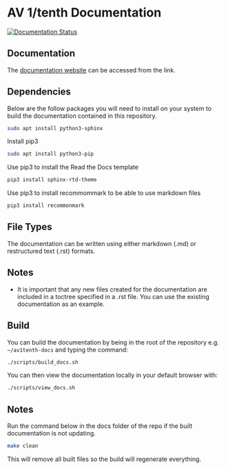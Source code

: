 # AV 1/tenth Documentation
[![Documentation Status](https://readthedocs.org/projects/av1tenth-docs/badge/?version=latest)](https://av1tenth-docs.readthedocs.io/en/latest/?badge=latest)

## Documentation
The [documentation website](https://av1tenth-docs.readthedocs.io/en/latest/) can be accessed from the link.

## Dependencies
Below are the follow packages you will need to install on your system to build the documentation contained in this repository.

```Bash
sudo apt install python3-sphinx
```
Install pip3
```Bash
sudo apt install python3-pip
```
Use pip3 to install the Read the Docs template
```Bash
pip3 install sphinx-rtd-theme
```
Use pip3 to install recommommark to be able to use markdown files
```Bash
pip3 install recommonmark
```

## File Types
The documentation can be written using either markdown (.md) or restructured text (.rst) formats.

## Notes
* It is important that any new files created for the documentation are included in a toctree specified in a .rst file. You can use the existing documentation as an example.

## Build
You can build the documentation by being in the root of the repository e.g. ``` ~/av1tenth-docs``` and typing the command:
```bash
./scripts/build_docs.sh
```
You can then view the documentation locally in your default browser with:
```bash
./scripts/view_docs.sh
```
## Notes
Run the command below in the docs folder of the repo if the built documentation is not updating.
```bash
make clean
```
This will remove all built files so the build will regenerate everything.
